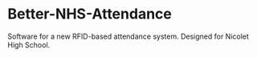 # Better-NHS-Attendance
 Software for a new RFID-based attendance system. Designed for Nicolet High School.
